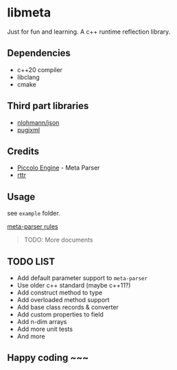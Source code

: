 # libmeta
Just for fun and learning.
A c++ runtime reflection library.

## Dependencies
- c++20 compiler
- libclang
- cmake

## Third part libraries
- [nlohmann/json](https://github.com/nlohmann/json)
- [pugixml](https://github.com/zeux/pugixml)

## Credits
- [Piccolo Engine](https://github.com/BoomingTech/Piccolo) - Meta Parser
- [rttr](https://www.rttr.org/)

## Usage
see `example` folder. 

[meta-parser rules](docs/meta-parser-rule.md)

> TODO: More documents

## TODO LIST
- Add default parameter support to `meta-parser`
- Use older c++ standard (maybe c++11?)
- Add construct method to type
- Add overloaded method support
- Add base class records & converter
- Add custom properties to field
- Add n-dim arrays
- Add more unit tests
- And more

## Happy coding ~~~
